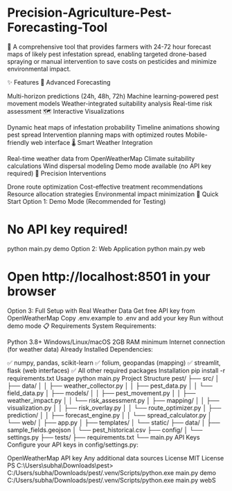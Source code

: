 # Precision-Agriculture-Pest-Forecasting-Tool
🌾 A comprehensive tool that provides farmers with 24-72 hour forecast maps of likely pest infestation spread, enabling targeted drone-based spraying or manual intervention to save costs on pesticides and minimize environmental impact.

✨ Features
🔮 Advanced Forecasting

Multi-horizon predictions (24h, 48h, 72h)
Machine learning-powered pest movement models
Weather-integrated suitability analysis
Real-time risk assessment
🗺️ Interactive Visualizations

Dynamic heat maps of infestation probability
Timeline animations showing pest spread
Intervention planning maps with optimized routes
Mobile-friendly web interface
🌡️ Smart Weather Integration

Real-time weather data from OpenWeatherMap
Climate suitability calculations
Wind dispersal modeling
Demo mode available (no API key required)
🎯 Precision Interventions

Drone route optimization
Cost-effective treatment recommendations
Resource allocation strategies
Environmental impact minimization
🚀 Quick Start
Option 1: Demo Mode (Recommended for Testing)
# No API key required!
python main.py demo
Option 2: Web Application
python main.py web
# Open http://localhost:8501 in your browser
Option 3: Full Setup with Real Weather Data
Get free API key from OpenWeatherMap
Copy .env.example to .env and add your key
Run without demo mode
📋 Requirements
System Requirements:

Python 3.8+
Windows/Linux/macOS
2GB RAM minimum
Internet connection (for weather data)
Already Installed Dependencies:

✅ numpy, pandas, scikit-learn
✅ folium, geopandas (mapping)
✅ streamlit, flask (web interfaces)
✅ All other required packages
Installation
pip install -r requirements.txt
Usage
python main.py
Project Structure
pest/
├── src/
│   ├── data/
│   │   ├── weather_collector.py
│   │   ├── pest_data.py
│   │   └── field_data.py
│   ├── models/
│   │   ├── pest_movement.py
│   │   ├── weather_impact.py
│   │   └── risk_assessment.py
│   ├── mapping/
│   │   ├── visualization.py
│   │   ├── risk_overlay.py
│   │   └── route_optimizer.py
│   ├── prediction/
│   │   ├── forecast_engine.py
│   │   └── spread_calculator.py
│   └── web/
│       ├── app.py
│       ├── templates/
│       └── static/
├── data/
│   ├── sample_fields.geojson
│   └── pest_historical.csv
├── config/
│   └── settings.py
├── tests/
├── requirements.txt
└── main.py
API Keys
Configure your API keys in config/settings.py:

OpenWeatherMap API key
Any additional data sources
License
MIT License PS C:\Users\subha\Downloads\pest> C:/Users/subha/Downloads/pest/.venv/Scripts/python.exe main.py demo C:/Users/subha/Downloads/pest/.venv/Scripts/python.exe main.py webS
